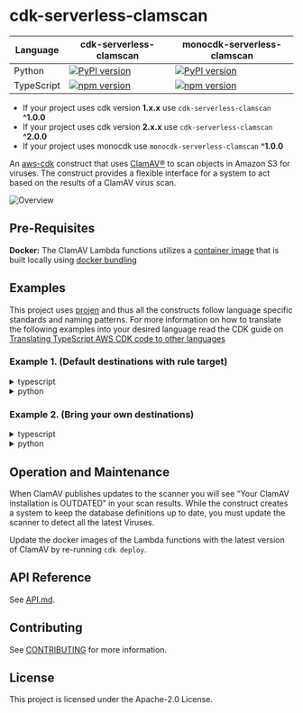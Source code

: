 # cdk-serverless-clamscan

| Language   | cdk-serverless-clamscan                                                                                   | monocdk-serverless-clamscan                                                                                       |
| ---------- | ----------------------------------------------------------------------------------------- | ------------------------------------------------------------------------------------------------- |
| Python     | [![PyPI version](https://badge.fury.io/py/cdk-serverless-clamscan.svg)](https://badge.fury.io/py/cdk-serverless-clamscan) | [![PyPI version](https://badge.fury.io/py/monocdk-serverless-clamscan.svg)](https://badge.fury.io/py/monocdk-serverless-clamscan) |
| TypeScript | [![npm version](https://badge.fury.io/js/cdk-serverless-clamscan.svg)](https://badge.fury.io/js/cdk-serverless-clamscan)  | [![npm version](https://badge.fury.io/js/monocdk-serverless-clamscan.svg)](https://badge.fury.io/js/monocdk-serverless-clamscan)  |

* If your project uses cdk version **1.x.x** use `cdk-serverless-clamscan` **^1.0.0**
* If your project uses cdk version **2.x.x** use `cdk-serverless-clamscan` **^2.0.0**
* If your project uses monocdk use `monocdk-serverless-clamscan` **^1.0.0**

An [aws-cdk](https://github.com/aws/aws-cdk) construct that uses [ClamAV®](https://www.clamav.net/) to scan objects in Amazon S3 for viruses. The construct provides a flexible interface for a system to act based on the results of a ClamAV virus scan.

![Overview](serverless-clamscan.png)

## Pre-Requisites

**Docker:** The ClamAV Lambda functions utilizes a [container image](https://aws.amazon.com/blogs/aws/new-for-aws-lambda-container-image-support/) that is built locally using [docker bundling](https://aws.amazon.com/blogs/devops/building-apps-with-aws-cdk/)

## Examples

This project uses [projen](https://github.com/projen/projen) and thus all the constructs follow language specific standards and naming patterns. For more information on how to translate the following examples into your desired language read the CDK guide on [Translating TypeScript AWS CDK code to other languages](https://docs.aws.amazon.com/cdk/latest/guide/multiple_languages.html)

### Example 1. (Default destinations with rule target)

<details><summary>typescript</summary>
<p>

```python
# Example automatically generated from non-compiling source. May contain errors.
from aws_cdk.aws_events import RuleTargetInput
from aws_cdk.aws_events_targets import SnsTopic
from aws_cdk.aws_s3 import Bucket
from aws_cdk.aws_sns import Topic
from aws_cdk.core import Construct, Stack, StackProps
from cdk_serverless_clamscan import ServerlessClamscan

class CdkTestStack(Stack):
    def __init__(self, scope, id, props=None):
        super().__init__(scope, id, props)

        bucket_1 = Bucket(self, "rBucket1")
        bucket_2 = Bucket(self, "rBucket2")
        bucket_list = [bucket_1, bucket_2]
        sc = ServerlessClamscan(self, "rClamscan",
            buckets=bucket_list
        )
        bucket_3 = Bucket(self, "rBucket3")
        sc.add_source_bucket(bucket_3)
        infected_topic = Topic(self, "rInfectedTopic")
        sc.infected_rule.add_target(
            SnsTopic(infected_topic,
                message=RuleTargetInput.from_event_path("$.detail.responsePayload.message")
            ))
```

</p>
</details><details><summary>python</summary>
<p>

```python
from aws_cdk import (
  core as core,
  aws_events as events,
  aws_events_targets as events_targets,
  aws_s3 as s3,
  aws_sns as sns
)
from cdk_serverless_clamscan import ServerlessClamscan

class CdkTestStack(core.Stack):

  def __init__(self, scope: core.Construct, construct_id: str, **kwargs) -> None:
    super().__init__(scope, construct_id, **kwargs)

    bucket_1 = s3.Bucket(self, "rBucket1")
    bucket_2 = s3.Bucket(self, "rBucket2")
    bucketList = [ bucket_1, bucket_2 ]
    sc = ServerlessClamscan(self, "rClamScan",
      buckets=bucketList,
    )
    bucket_3 = s3.Bucket(self, "rBucket3")
    sc.add_source_bucket(bucket_3)
    infected_topic = sns.Topic(self, "rInfectedTopic")
    if sc.infected_rule != None:
      sc.infected_rule.add_target(
        events_targets.SnsTopic(
          infected_topic,
          message=events.RuleTargetInput.from_event_path('$.detail.responsePayload.message'),
        )
      )
```

</p>
</details>

### Example 2. (Bring your own destinations)

<details><summary>typescript</summary>
<p>

```python
# Example automatically generated from non-compiling source. May contain errors.
from aws_cdk.aws_lambda_destinations import SqsDestination, EventBridgeDestination
from aws_cdk.aws_s3 import Bucket
from aws_cdk.aws_sqs import Queue
from aws_cdk.core import Construct, Stack, StackProps
from cdk_serverless_clamscan import ServerlessClamscan

class CdkTestStack(Stack):
    def __init__(self, scope, id, props=None):
        super().__init__(scope, id, props)

        bucket_1 = Bucket(self, "rBucket1")
        bucket_2 = Bucket(self, "rBucket2")
        bucket_list = [bucket_1, bucket_2]
        queue = Queue(self, "rQueue")
        sc = ServerlessClamscan(self, "default",
            buckets=bucket_list,
            on_result=EventBridgeDestination(),
            on_error=SqsDestination(queue)
        )
        bucket_3 = Bucket(self, "rBucket3")
        sc.add_source_bucket(bucket_3)
```

</p>
</details><details><summary>python</summary>
<p>

```python
from aws_cdk import (
  core as core,
  aws_lambda_destinations as lambda_destinations,
  aws_s3 as s3,
  aws_sqs as sqs
)
from cdk_serverless_clamscan import ServerlessClamscan

class CdkTestStack(core.Stack):

  def __init__(self, scope: core.Construct, construct_id: str, **kwargs) -> None:
    super().__init__(scope, construct_id, **kwargs)

    bucket_1 = s3.Bucket(self, "rBucket1")
    bucket_2 = s3.Bucket(self, "rBucket2")
    bucketList = [ bucket_1, bucket_2 ]
    queue = sqs.Queue(self, "rQueue")
    sc = ServerlessClamscan(self, "rClamScan",
      buckets=bucketList,
      on_result=lambda_destinations.EventBridgeDestination(),
      on_error=lambda_destinations.SqsDestination(queue),
    )
    bucket_3 = s3.Bucket(self, "rBucket3")
    sc.add_source_bucket(bucket_3)
```

</p>
</details>

## Operation and Maintenance

When ClamAV publishes updates to the scanner you will see “Your ClamAV installation is OUTDATED” in your scan results. While the construct creates a system to keep the database definitions up to date, you must update the scanner to detect all the latest Viruses.

Update the docker images of the Lambda functions with the latest version of ClamAV by re-running `cdk deploy`.

## API Reference

See [API.md](./API.md).

## Contributing

See [CONTRIBUTING](./CONTRIBUTING.md) for more information.

## License

This project is licensed under the Apache-2.0 License.
